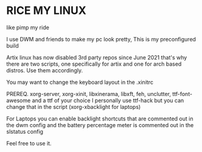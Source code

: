 # RICE MY LINUX
like pimp my ride

I use DWM and friends to make my pc look pretty, This is my preconfigured build

Artix linux has now disabled 3rd party repos since June 2021 that's why there are two scripts, one specifically for artix and one for arch based distros.
Use them accordingly.

You may want to change the keyboard layout in the .xinitrc


PREREQ. xorg-server, xorg-xinit, libxinerama, libxft, feh, unclutter, ttf-font-awesome and a ttf of your choice I personally use ttf-hack but you can change that in the script (xorg-xbacklight for laptops)

For Laptops you can enable backlight shortcuts that are commented out in the dwm config and the battery percentage meter is commented out in the slstatus config


Feel free to use it.
